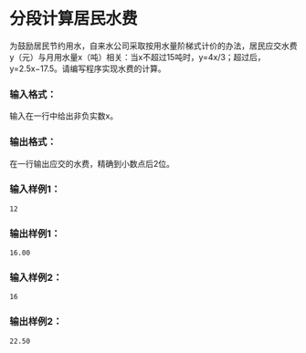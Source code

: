 # 分段计算居民水费
为鼓励居民节约用水，自来水公司采取按用水量阶梯式计价的办法，居民应交水费y（元）与月用水量x（吨）相关：当x不超过15吨时，y=4x/3；超过后，y=2.5x−17.5。请编写程序实现水费的计算。

### 输入格式：
输入在一行中给出非负实数x。

### 输出格式：
在一行输出应交的水费，精确到小数点后2位。

### 输入样例1：
```
12
```
### 输出样例1：
```
16.00
```
### 输入样例2：
```
16
```
### 输出样例2：
```
22.50
```